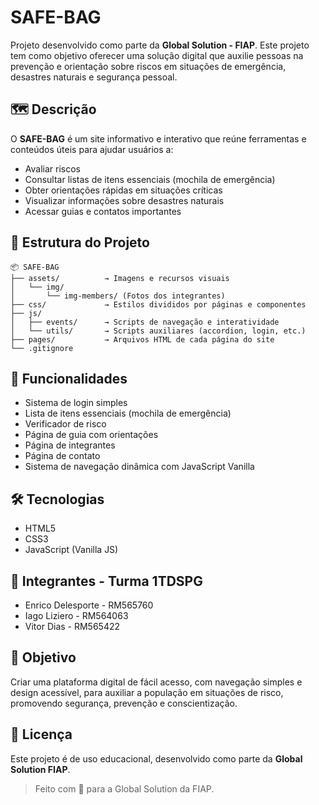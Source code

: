 # SAFE-BAG

Projeto desenvolvido como parte da **Global Solution - FIAP**. Este projeto tem como objetivo oferecer uma solução digital que auxilie pessoas na prevenção e orientação sobre riscos em situações de emergência, desastres naturais e segurança pessoal.

## 🗺️ Descrição
O **SAFE-BAG** é um site informativo e interativo que reúne ferramentas e conteúdos úteis para ajudar usuários a:
- Avaliar riscos
- Consultar listas de itens essenciais (mochila de emergência)
- Obter orientações rápidas em situações críticas
- Visualizar informações sobre desastres naturais
- Acessar guias e contatos importantes

## 📂 Estrutura do Projeto

```
📦 SAFE-BAG
├── assets/          → Imagens e recursos visuais
│   └── img/
│       └── img-members/ (Fotos dos integrantes)
├── css/             → Estilos divididos por páginas e componentes
├── js/
│   ├── events/      → Scripts de navegação e interatividade
│   └── utils/       → Scripts auxiliares (accordion, login, etc.)
├── pages/           → Arquivos HTML de cada página do site
└── .gitignore
```

## 🚀 Funcionalidades
- Sistema de login simples
- Lista de itens essenciais (mochila de emergência)
- Verificador de risco
- Página de guia com orientações
- Página de integrantes
- Página de contato
- Sistema de navegação dinâmica com JavaScript Vanilla

## 🛠️ Tecnologias
- HTML5
- CSS3
- JavaScript (Vanilla JS)

## 👥 Integrantes - Turma 1TDSPG
- Enrico Delesporte - RM565760
- Iago Liziero - RM564063
- Vitor Dias - RM565422

## 🎯 Objetivo
Criar uma plataforma digital de fácil acesso, com navegação simples e design acessível, para auxiliar a população em situações de risco, promovendo segurança, prevenção e conscientização.

## 📄 Licença
Este projeto é de uso educacional, desenvolvido como parte da **Global Solution FIAP**.

> Feito com 💙 para a Global Solution da FIAP.
